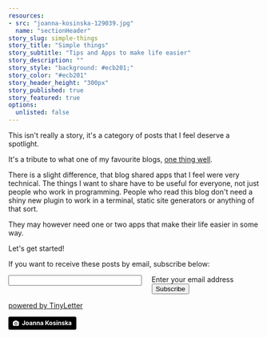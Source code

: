 ```yaml
---
resources:
- src: "joanna-kosinska-129039.jpg"
  name: "sectionHeader"
story_slug: simple-things
story_title: "Simple things"
story_subtitle: "Tips and Apps to make life easier"
story_description: ""
story_style: "background: #ecb201;"
story_color: "#ecb201"
story_header_height: "300px"
story_published: true
story_featured: true
options:
  unlisted: false
---
```




This isn't really a story, it's a category of posts that I feel deserve a spotlight.

It's a tribute to what one of my favourite blogs, [one thing well](http://onethingwell.org/).

There is a slight difference, that blog shared apps that I feel were very technical. The things I want to share have to be useful for everyone, not just people who work in programming. People who read this blog don't need a shiny new plugin to work in a terminal, static site generators or anything of that sort.

They may however need one or two apps that make their life easier in some way.

Let's get started!

If you want to receive these posts by email, subscribe below:

<form action="https://tinyletter.com/brunoamaral" method="post" target="popupwindow" onsubmit="window.open('https://tinyletter.com/brunoamaral', 'popupwindow', 'scrollbars=yes,width=800,height=600');return true">
<label for="tlemail">Enter your email address</label>
<input type="text" style="width:20em; float:left; margin-right:20px;" name="email" id="tlemail" /> <input type="hidden" value="1" name="embed" />
<input type="submit" value="Subscribe" />
<p><a href="https://tinyletter.com" target="_blank">powered by TinyLetter<a></p>
</form>

<a style="background-color:black;color:white;text-decoration:none;padding:4px 6px;font-family:-apple-system, BlinkMacSystemFont, &quot;San Francisco&quot;, &quot;Helvetica Neue&quot;, Helvetica, Ubuntu, Roboto, Noto, &quot;Segoe UI&quot;, Arial, sans-serif;font-size:12px;font-weight:bold;line-height:1.2;display:inline-block;border-radius:3px;" href="https://unsplash.com/@joannakosinska?utm_medium=referral&amp;utm_campaign=photographer-credit&amp;utm_content=creditBadge" target="_blank" rel="noopener noreferrer" title="Download free do whatever you want high-resolution photos from Joanna Kosinska"><span style="display:inline-block;padding:2px 3px;"><svg xmlns="http://www.w3.org/2000/svg" style="height:12px;width:auto;position:relative;vertical-align:middle;top:-1px;fill:white;" viewBox="0 0 32 32"><title>unsplash-logo</title><path d="M20.8 18.1c0 2.7-2.2 4.8-4.8 4.8s-4.8-2.1-4.8-4.8c0-2.7 2.2-4.8 4.8-4.8 2.7.1 4.8 2.2 4.8 4.8zm11.2-7.4v14.9c0 2.3-1.9 4.3-4.3 4.3h-23.4c-2.4 0-4.3-1.9-4.3-4.3v-15c0-2.3 1.9-4.3 4.3-4.3h3.7l.8-2.3c.4-1.1 1.7-2 2.9-2h8.6c1.2 0 2.5.9 2.9 2l.8 2.4h3.7c2.4 0 4.3 1.9 4.3 4.3zm-8.6 7.5c0-4.1-3.3-7.5-7.5-7.5-4.1 0-7.5 3.4-7.5 7.5s3.3 7.5 7.5 7.5c4.2-.1 7.5-3.4 7.5-7.5z"></path></svg></span><span style="display:inline-block;padding:2px 3px;">Joanna Kosinska</span></a>
